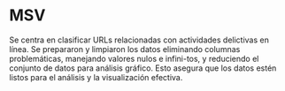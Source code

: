 # MSV
Se centra en clasificar URLs relacionadas con actividades delictivas en línea. Se prepararon y limpiaron los datos eliminando columnas problemáticas, manejando valores nulos e infini-tos, y reduciendo el conjunto de datos para análisis gráfico. Esto asegura que los datos estén listos para el análisis y la visualización efectiva.
